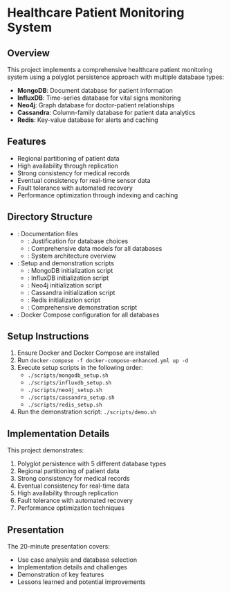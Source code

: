 # Healthcare Patient Monitoring System

## Overview
This project implements a comprehensive healthcare patient monitoring system using a polyglot persistence approach with multiple database types:

- **MongoDB**: Document database for patient information
- **InfluxDB**: Time-series database for vital signs monitoring
- **Neo4j**: Graph database for doctor-patient relationships
- **Cassandra**: Column-family database for patient data analytics
- **Redis**: Key-value database for alerts and caching

## Features
- Regional partitioning of patient data
- High availability through replication
- Strong consistency for medical records
- Eventual consistency for real-time sensor data
- Fault tolerance with automated recovery
- Performance optimization through indexing and caching

## Directory Structure
- : Documentation files
  - : Justification for database choices
  - : Comprehensive data models for all databases
  - : System architecture overview
- : Setup and demonstration scripts
  - : MongoDB initialization script
  - : InfluxDB initialization script
  - : Neo4j initialization script
  - : Cassandra initialization script
  - : Redis initialization script
  - : Comprehensive demonstration script
- : Docker Compose configuration for all databases

## Setup Instructions
1. Ensure Docker and Docker Compose are installed
2. Run `docker-compose -f docker-compose-enhanced.yml up -d`
3. Execute setup scripts in the following order:
   - `./scripts/mongodb_setup.sh`
   - `./scripts/influxdb_setup.sh`
   - `./scripts/neo4j_setup.sh`
   - `./scripts/cassandra_setup.sh`
   - `./scripts/redis_setup.sh`
4. Run the demonstration script: `./scripts/demo.sh`

## Implementation Details
This project demonstrates:
1. Polyglot persistence with 5 different database types
2. Regional partitioning of patient data
3. Strong consistency for medical records
4. Eventual consistency for real-time data
5. High availability through replication
6. Fault tolerance with automated recovery
7. Performance optimization techniques

## Presentation
The 20-minute presentation covers:
- Use case analysis and database selection
- Implementation details and challenges
- Demonstration of key features
- Lessons learned and potential improvements
